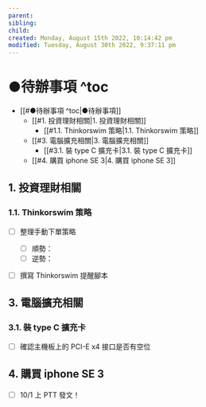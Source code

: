 ```yaml
---
parent: 
sibling: 
child: 
created: Monday, August 15th 2022, 10:14:42 pm
modified: Tuesday, August 30th 2022, 9:37:11 pm
---
```

# ●待辦事項 ^toc

- [[#●待辦事項 ^toc|●待辦事項]]
	- [[#1. 投資理財相關|1. 投資理財相關]]
		- [[#1.1. Thinkorswim 策略|1.1. Thinkorswim 策略]]
	- [[#3. 電腦擴充相關|3. 電腦擴充相關]]
		- [[#3.1. 裝 type C 擴充卡|3.1. 裝 type C 擴充卡]]
	- [[#4. 購買 iphone SE 3|4. 購買 iphone SE 3]]
## 1. 投資理財相關
### 1.1. Thinkorswim 策略
- [ ] 整理手動下單策略
	- [ ] 順勢：
	- [ ] 逆勢：
- [ ] 撰寫 Thinkorswim 提醒腳本


## 3. 電腦擴充相關
### 3.1. 裝 type C 擴充卡
- [ ] 確認主機板上的 PCI-E x4 接口是否有空位


## 4. 購買 iphone SE 3
- [ ] 10/1 上 PTT 發文！

